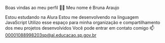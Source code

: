 Boas vindas ao meu perfil 💙💙
Meu nome é Bruna Araujo 

Estou estudando na Alura
Estou me desenvolvendo na linguagem JavaScript
Utilizo esse espaço para minha organização e compartilhamento dos meu projetos desenvolvidos
Você pode entrar em contato comigo 📫
00001088998203sp@al.educacao.sp.gov.br
